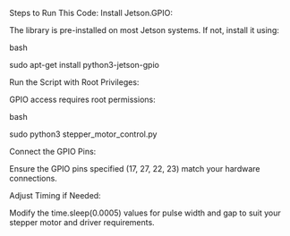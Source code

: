 Steps to Run This Code:
Install Jetson.GPIO:

The library is pre-installed on most Jetson systems. If not, install it using:

bash

sudo apt-get install python3-jetson-gpio

Run the Script with Root Privileges:

GPIO access requires root permissions:

bash

sudo python3 stepper_motor_control.py

Connect the GPIO Pins:

Ensure the GPIO pins specified (17, 27, 22, 23) match your hardware connections.

Adjust Timing if Needed:

Modify the time.sleep(0.0005) values for pulse width and gap to suit your stepper motor and driver requirements.
